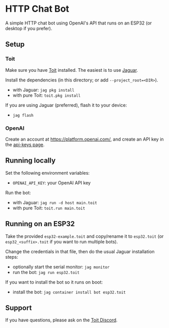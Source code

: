 # HTTP Chat Bot

A simple HTTP chat bot using OpenAI's API that runs on an ESP32 (or
  desktop if you prefer).

## Setup
### Toit
Make sure you have [Toit](toitlang.org) installed. The easiest is to use
  [Jaguar](https://github.com/toitlang/jaguar).

Install the dependencies (in this directory; or add `--project_root=<DIR>`).
- with Jaguar: `jag pkg install`
- with pure Toit: `toit.pkg install`

If you are using Jaguar (preferred), flash it to your device:
- `jag flash`

### OpenAI
Create an account at https://platform.openai.com/, and create an API key
in the [api-keys page](https://platform.openai.com/account/api-keys).


## Running locally
Set the following environment variables:
- `OPENAI_API_KEY`: your OpenAI API key

Run the bot:
- with Jaguar: `jag run -d host main.toit`
- with pure Toit: `toit.run main.toit`

## Running on an ESP32
Take the provided `esp32-example.toit` and copy/rename it to
`esp32.toit` (or `esp32_<suffix>.toit` if you want to
run multiple bots).

Change the credentials in that file, then do the usual Jaguar installation
steps:
* optionally start the serial monitor: `jag monitor`
* run the bot: `jag run esp32.toit`

If you want to install the bot so it runs on boot:
* install the bot: `jag container install bot esp32.toit`

## Support
If you have questions, please ask on the [Toit Discord](https://discord.gg/Q7Y9VQ5nh2).
